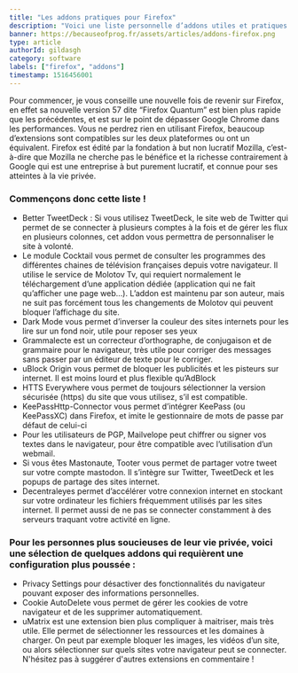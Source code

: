 ```yaml
---
title: "Les addons pratiques pour Firefox"
description: "Voici une liste personnelle d’addons utiles et pratiques que j’utilise sur Firefox 57 Quantum."
banner: https://becauseofprog.fr/assets/articles/addons-firefox.png
type: article
authorId: gildasgh
category: software
labels: ["firefox", "addons"]
timestamp: 1516456001
---
```


Pour commencer, je vous conseille une nouvelle fois de revenir sur Firefox, en effet sa nouvelle version 57 dite “Firefox Quantum” est bien plus rapide que les précédentes, et est sur le point de dépasser Google Chrome dans les performances. Vous ne perdrez rien en utilisant Firefox, beaucoup d’extensions sont compatibles sur les deux plateformes ou ont un équivalent. Firefox est édité par la fondation à but non lucratif Mozilla, c’est-à-dire que Mozilla ne cherche pas le bénéfice et la richesse contrairement à Google qui est une entreprise à but purement lucratif, et connue pour ses atteintes à la vie privée.

  

### Commençons donc cette liste !


 * Better TweetDeck : Si vous utilisez TweetDeck, le site web de Twitter qui permet de se connecter à plusieurs comptes à la fois et de gérer les flux en plusieurs colonnes, cet addon vous permettra de personnaliser le site à volonté.
 * Le module Cocktail vous permet de consulter les programmes des différentes chaines de télévision françaises depuis votre navigateur. Il utilise le service de Molotov Tv, qui requiert normalement le téléchargement d’une application dédiée (application qui ne fait qu’afficher une page web…). L’addon est maintenu par son auteur, mais ne suit pas forcément tous les changements de Molotov qui peuvent bloquer l’affichage du site.
 * Dark Mode vous permet d’inverser la couleur des sites internets pour les lire sur un fond noir, utile pour reposer ses yeux
 * Grammalecte est un correcteur d’orthographe, de conjugaison et de grammaire pour le navigateur, très utile pour corriger des messages sans passer par un éditeur de texte pour le corriger.
 * uBlock Origin vous permet de bloquer les publicités et les pisteurs sur internet. Il est moins lourd et plus flexible qu’AdBlock
 * HTTS Everywhere vous permet de toujours sélectionner la version sécurisée (https) du site que vous utilisez, s’il est compatible.
 * KeePassHttp-Connector vous permet d’intégrer KeePass (ou KeePassXC) dans Firefox, et imite le gestionnaire de mots de passe par défaut de celui-ci
 * Pour les utilisateurs de PGP, Mailvelope peut chiffrer ou signer vos textes dans le navigateur, pour être compatible avec l’utilisation d’un webmail.
 * Si vous êtes Mastonaute, Tooter vous permet de partager votre tweet sur votre compte mastodon. Il s’intègre sur Twitter, TweetDeck et les popups de partage des sites internet.
 * Decentraleyes permet d’accélérer votre connexion internet en stockant sur votre ordinateur les fichiers fréquemment utilisés par les sites internet. Il permet aussi de ne pas se connecter constamment à des serveurs traquant votre activité en ligne.
   

### Pour les personnes plus soucieuses de leur vie privée, voici une sélection de quelques addons qui requièrent une configuration plus poussée :

  

 * Privacy Settings pour désactiver des fonctionnalités du navigateur pouvant exposer des informations personnelles.
 * Cookie AutoDelete vous permet de gérer les cookies de votre navigateur et de les supprimer automatiquement.
 * uMatrix est une extension bien plus compliquer à maitriser, mais très utile. Elle permet de sélectionner les ressources et les domaines à charger. On peut par exemple bloquer les images, les vidéos d’un site, ou alors sélectionner sur quels sites votre navigateur peut se connecter.
  N'hésitez pas à suggérer d'autres extensions en commentaire !
